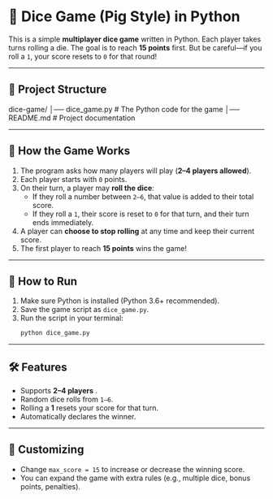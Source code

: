 # 🎲 Dice Game (Pig Style) in Python

This is a simple **multiplayer dice game** written in Python.
Each player takes turns rolling a die. The goal is to reach **15 points** first. But be careful—if you roll a `1`, your score resets to `0` for that round!

---

## 📂 Project Structure

dice-game/
│── dice_game.py # The Python code for the game
│── README.md # Project documentation

---

## 📖 How the Game Works

1. The program asks how many players will play (**2–4 players allowed**).
2. Each player starts with `0` points.
3. On their turn, a player may **roll the dice**:
   - If they roll a number between `2–6`, that value is added to their total score.
   - If they roll a `1`, their score is reset to `0` for that turn, and their turn ends immediately.
4. A player can **choose to stop rolling** at any time and keep their current score.
5. The first player to reach **15 points** wins the game!

---

## 🚀 How to Run

1. Make sure Python is installed (Python 3.6+ recommended).
2. Save the game script as `dice_game.py`.
3. Run the script in your terminal:
   ```bash
   python dice_game.py
   ```

---

## 🛠 Features

* Supports  **2–4 players** .
* Random dice rolls from `1–6`.
* Rolling a **1** resets your score for that turn.
* Automatically declares the winner.

---

## 📌 Customizing

* Change `max_score = 15` to increase or decrease the winning score.
* You can expand the game with extra rules (e.g., multiple dice, bonus points, penalties).

